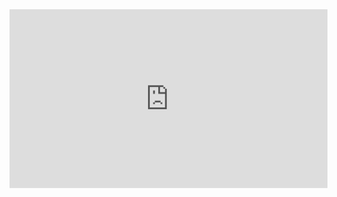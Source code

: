 
<iframe width="560" height="315" src="https://www.youtube.com/embed/1whgZfVlhfk" frameborder="0" allow="accelerometer; autoplay; encrypted-media; gyroscope; picture-in-picture" allowfullscreen></iframe>
